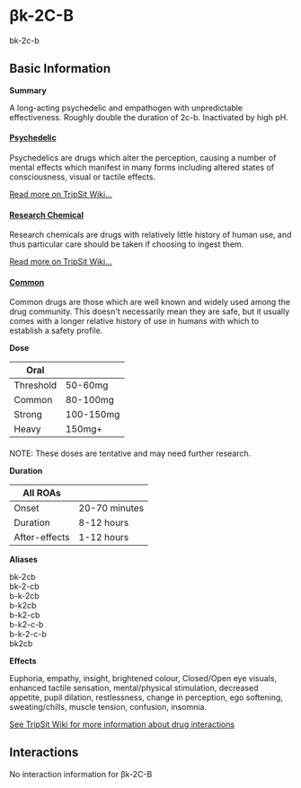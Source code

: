 # βk-2C-B

bk-2c-b

## Basic Information

**Summary**

A long-acting psychedelic and empathogen with unpredictable effectiveness. Roughly double the duration of 2c-b. Inactivated by high pH.

#### [Psychedelic](/category/psychedelic)

Psychedelics are drugs which alter the perception, causing a number of mental effects which manifest in many forms including altered states of consciousness, visual or tactile effects.

[Read more on TripSit Wiki...](#{category.wiki})

#### [Research Chemical](/category/research-chemical)

Research chemicals are drugs with relatively little history of human use, and thus particular care should be taken if choosing to ingest them.

[Read more on TripSit Wiki...](#{category.wiki})

#### [Common](/category/common)

Common drugs are those which are well known and widely used among the drug community. This doesn't necessarily mean they are safe, but it usually comes with a longer relative history of use in humans with which to establish a safety profile.

**Dose**

| Oral      |           |
| --------- | --------- |
| Threshold | 50-60mg   |
| Common    | 80-100mg  |
| Strong    | 100-150mg |
| Heavy     | 150mg+    |

#### 

 NOTE: These doses are tentative and may need further research.

**Duration**

| All ROAs      |               |
| ------------- | ------------- |
| Onset         | 20-70 minutes |
| Duration      | 8-12 hours    |
| After-effects | 1-12 hours    |

**Aliases**

bk-2cb  
bk-2-cb  
b-k-2cb  
b-k2cb  
b-k2-cb  
b-k2-c-b  
b-k-2-c-b  
bk2cb  

**Effects**

Euphoria, empathy, insight, brightened colour, Closed/Open eye visuals, enhanced tactile sensation, mental/physical stimulation, decreased appetite, pupil dilation, restlessness, change in perception, ego softening, sweating/chills, muscle tension, confusion, insomnia.

[See TripSit Wiki for more information about drug interactions](http://combo.tripsit.me/)

## Interactions

No interaction information for βk-2C-B
